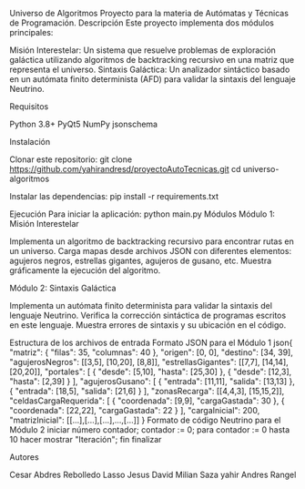 Universo de Algoritmos
Proyecto para la materia de Autómatas y Técnicas de Programación.
Descripción
Este proyecto implementa dos módulos principales:

Misión Interestelar: Un sistema que resuelve problemas de exploración galáctica utilizando algoritmos de backtracking recursivo en una matriz que representa el universo.
Sintaxis Galáctica: Un analizador sintáctico basado en un autómata finito determinista (AFD) para validar la sintaxis del lenguaje Neutrino.

Requisitos

Python 3.8+
PyQt5
NumPy
jsonschema

Instalación

Clonar este repositorio:
git clone https://github.com/yahirandresd/proyectoAutoTecnicas.git
cd universo-algoritmos

Instalar las dependencias:
pip install -r requirements.txt


Ejecución
Para iniciar la aplicación:
python main.py
Módulos
Módulo 1: Misión Interestelar

Implementa un algoritmo de backtracking recursivo para encontrar rutas en un universo.
Carga mapas desde archivos JSON con diferentes elementos: agujeros negros, estrellas gigantes, agujeros de gusano, etc.
Muestra gráficamente la ejecución del algoritmo.

Módulo 2: Sintaxis Galáctica

Implementa un autómata finito determinista para validar la sintaxis del lenguaje Neutrino.
Verifica la corrección sintáctica de programas escritos en este lenguaje.
Muestra errores de sintaxis y su ubicación en el código.

Estructura de los archivos de entrada
Formato JSON para el Módulo 1
json{
  "matriz": { "filas": 35, "columnas": 40 },
  "origen": [0, 0],
  "destino": [34, 39],
  "agujerosNegros": [[3,5], [10,20], [8,8]],
  "estrellasGigantes": [[7,7], [14,14], [20,20]],
  "portales": [
    { "desde": [5,10], "hasta": [25,30] },
    { "desde": [12,3], "hasta": [2,39] }
  ],
  "agujerosGusano": [
    { "entrada": [11,11], "salida": [13,13] },
    { "entrada": [18,5], "salida": [21,6] }
  ],
  "zonasRecarga": [[4,4,3], [15,15,2]],
  "celdasCargaRequerida": [
    { "coordenada": [9,9], "cargaGastada": 30 },
    { "coordenada": [22,22], "cargaGastada": 22 }
  ],
  "cargaInicial": 200,
  "matrizInicial": [[...],[...],[...],...,[...]]
}
Formato de código Neutrino para el Módulo 2
iniciar
  número contador;
  contador := 0;
  para contador := 0 hasta 10 hacer
    mostrar "Iteración";
  fin
finalizar

Autores

Cesar Abdres Rebolledo Lasso
Jesus David Milian Saza
yahir Andres Rangel